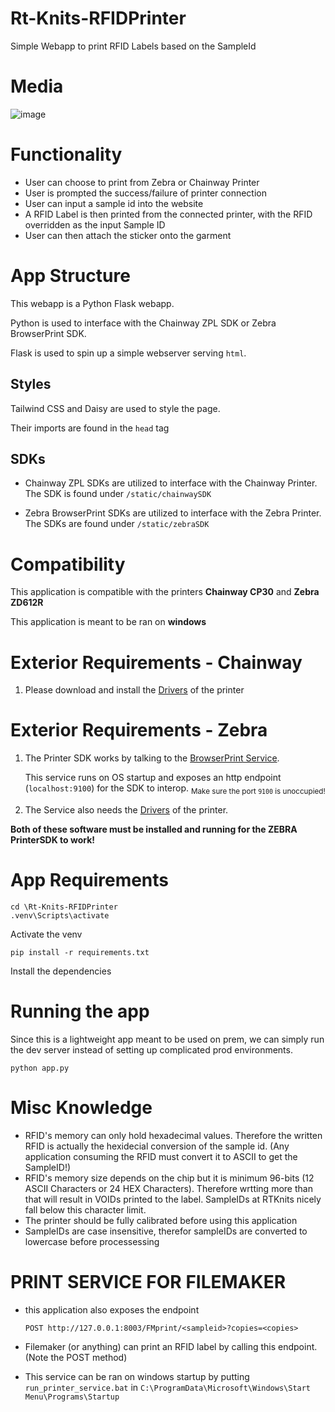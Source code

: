 # Rt-Knits-RFIDPrinter

Simple Webapp to print RFID Labels based on the SampleId

# Media

![image](https://github.com/Jeffersonlii/Rt-Knits-FindSample/assets/32963293/54881243-e29d-4710-9b84-e9be636d9ba3)

# Functionality

- User can choose to print from Zebra or Chainway Printer
- User is prompted the success/failure of printer connection
- User can input a sample id into the website
- A RFID Label is then printed from the connected printer, with the RFID overridden as the input Sample ID
- User can then attach the sticker onto the garment

# App Structure

This webapp is a Python Flask webapp.

Python is used to interface with the Chainway ZPL SDK or Zebra BrowserPrint SDK.

Flask is used to spin up a simple webserver serving `html`.

## Styles

Tailwind CSS and Daisy are used to style the page.

Their imports are found in the `head` tag

## SDKs

- Chainway ZPL SDKs are utilized to interface with the Chainway Printer. The SDK is found under `/static/chainwaySDK`

- Zebra BrowserPrint SDKs are utilized to interface with the Zebra Printer. The SDKs are found under `/static/zebraSDK`

# Compatibility

This application is compatible with the printers **Chainway CP30** and **Zebra ZD612R**

This application is meant to be ran on **windows**

# Exterior Requirements - Chainway

1. Please download and install the [Drivers](https://www.chainway.net/Support/Info/30) of the printer

# Exterior Requirements - Zebra

1. The Printer SDK works by talking to the [BrowserPrint Service](https://www.zebra.com/us/en/support-downloads/printer-software/by-request-software.html).

   This service runs on OS startup and exposes an http endpoint (`localhost:9100`) for the SDK to interop.
   <sub>Make sure the port `9100` is unoccupied!</sub>

2. The Service also needs the [Drivers](https://www.zebra.com/us/en/support-downloads/printers/desktop/zd621.html) of the printer.

**Both of these software must be installed and running for the ZEBRA PrinterSDK to work!**

# App Requirements

```
cd \Rt-Knits-RFIDPrinter
.venv\Scripts\activate
```

Activate the venv

```
pip install -r requirements.txt
```

Install the dependencies

# Running the app

Since this is a lightweight app meant to be used on prem, we can simply run the dev server instead of setting up complicated prod environments.

`python app.py`

# Misc Knowledge

- RFID's memory can only hold hexadecimal values. Therefore the written RFID is actually the hexidecial conversion of the sample id. (Any application consuming the RFID must convert it to ASCII to get the SampleID!)
- RFID's memory size depends on the chip but it is minimum 96-bits (12 ASCII Characters or 24 HEX Characters). Therefore wrtting more than that will result in VOIDs printed to the label. SampleIDs at RTKnits nicely fall below this character limit.
- The printer should be fully calibrated before using this application
- SampleIDs are case insensitive, therefor sampleIDs are converted to lowercase before processessing

# PRINT SERVICE FOR FILEMAKER

- this application also exposes the endpoint

  `POST http://127.0.0.1:8003/FMprint/<sampleid>?copies=<copies>`

- Filemaker (or anything) can print an RFID label by calling this endpoint. (Note the POST method)

- This service can be ran on windows startup by putting `run_printer_service.bat` in
  `C:\ProgramData\Microsoft\Windows\Start Menu\Programs\Startup`
